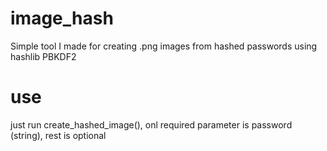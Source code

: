# image_hash
Simple tool I made for creating .png images from hashed passwords using hashlib PBKDF2

# use

just run create_hashed_image(), onl required parameter is password (string), rest is optional
